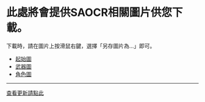 # 此處將會提供SAOCR相關圖片供您下載。     
下載時，請在圖片上按滑鼠右鍵，選擇「另存圖片為...」即可。

- [起始圖](https://github.com/RaenonX/SAOCR-Pictures/tree/Startup-Pictures/supic)     
- [武器圖](https://github.com/RaenonX/SAOCR-Pictures/tree/Startup-Pictures/weapon)    
- [角色圖](https://github.com/RaenonX/SAOCR-Pictures/tree/Startup-Pictures/chara)      

--------------------------------------------------------------------
[查看更新請點此](https://github.com/RaenonX/SAOCR-Pictures/commits/Startup-Pictures)
